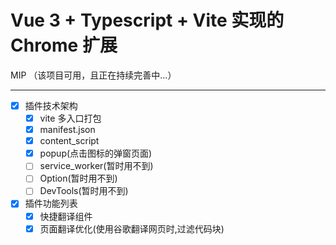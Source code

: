 # Vue 3 + Typescript + Vite 实现的 Chrome 扩展

MIP （该项目可用，且正在持续完善中...）

---

- [x] 插件技术架构
  - [x] vite 多入口打包
  - [x] manifest.json
  - [x] content_script
  - [x] popup(点击图标的弹窗页面)
  - [ ] service_worker(暂时用不到)
  - [ ] Option(暂时用不到)
  - [ ] DevTools(暂时用不到)
- [x] 插件功能列表
  - [x] 快捷翻译组件
  - [x] 页面翻译优化(使用谷歌翻译网页时,过滤代码块)
